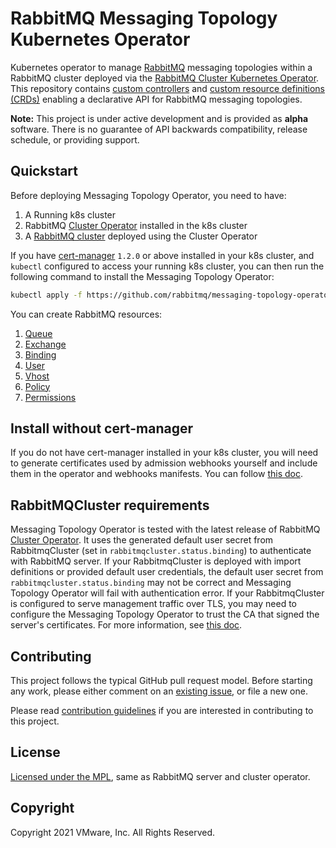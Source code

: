 # RabbitMQ Messaging Topology Kubernetes Operator

Kubernetes operator to manage [RabbitMQ](https://www.rabbitmq.com/) messaging topologies within a RabbitMQ cluster deployed via the [RabbitMQ Cluster Kubernetes Operator](https://github.com/rabbitmq/cluster-operator/). This repository contains [custom controllers](https://kubernetes.io/docs/concepts/extend-kubernetes/api-extension/custom-resources/#custom-controllers) and [custom resource definitions (CRDs)](https://kubernetes.io/docs/concepts/extend-kubernetes/api-extension/custom-resources/#customresourcedefinitions) enabling a declarative API for RabbitMQ messaging topologies.

**Note:** This project is under active development and is provided as **alpha** software. There is no guarantee of API backwards compatibility, release schedule, or providing support.

## Quickstart

Before deploying Messaging Topology Operator, you need to have:

1. A Running k8s cluster
2. RabbitMQ [Cluster Operator](https://github.com/rabbitmq/cluster-operator) installed in the k8s cluster
3. A [RabbitMQ cluster](https://github.com/rabbitmq/cluster-operator/tree/main/docs/examples) deployed using the Cluster Operator

If you have [cert-manager](https://cert-manager.io/docs/installation/kubernetes/) `1.2.0` or above installed in your k8s cluster, and `kubectl` configured to access your running k8s cluster, you can then run the following command to install the Messaging Topology Operator:

```bash
kubectl apply -f https://github.com/rabbitmq/messaging-topology-operator/releases/latest/download/messaging-topology-operator-with-certmanager.yaml
```

You can create RabbitMQ resources:

1. [Queue](./docs/examples/queues)
2. [Exchange](./docs/examples/exchanges)
3. [Binding](./docs/examples/bindings)
4. [User](./docs/examples/users)
5. [Vhost](./docs/examples/vhosts)
6. [Policy](./docs/examples/policies)
7. [Permissions](./docs/examples/permissions)

## Install without cert-manager

If you do not have cert-manager installed in your k8s cluster, you will need to generate certificates used by admission webhooks yourself and include them in the operator and webhooks manifests.
You can follow [this doc](./docs/installation/install-without-certmanager.md).

## RabbitMQCluster requirements

Messaging Topology Operator is tested with the latest release of RabbitMQ [Cluster Operator](https://github.com/rabbitmq/cluster-operator).
It uses the generated default user secret from RabbitmqCluster (set in `rabbitmqcluster.status.binding`) to authenticate with RabbitMQ server.
If your RabbitmqCluster is deployed with import definitions or provided default user credentials,
the default user secret from `rabbitmqcluster.status.binding` may not be correct and Messaging Topology Operator will fail with authentication error.
If your RabbitmqCluster is configured to serve management traffic over TLS, you may need to configure the Messaging Topology Operator to trust the CA that signed the server's certificates. For more information, see [this doc](./docs/installation/management-over-https.md).

## Contributing

This project follows the typical GitHub pull request model. Before starting any work, please either comment on an [existing issue](https://github.com/rabbitmq/messaging-topology-operator/issues), or file a new one.

Please read [contribution guidelines](CONTRIBUTING.md) if you are interested in contributing to this project.

## License

[Licensed under the MPL](LICENSE.txt), same as RabbitMQ server and cluster operator.

## Copyright

Copyright 2021 VMware, Inc. All Rights Reserved.